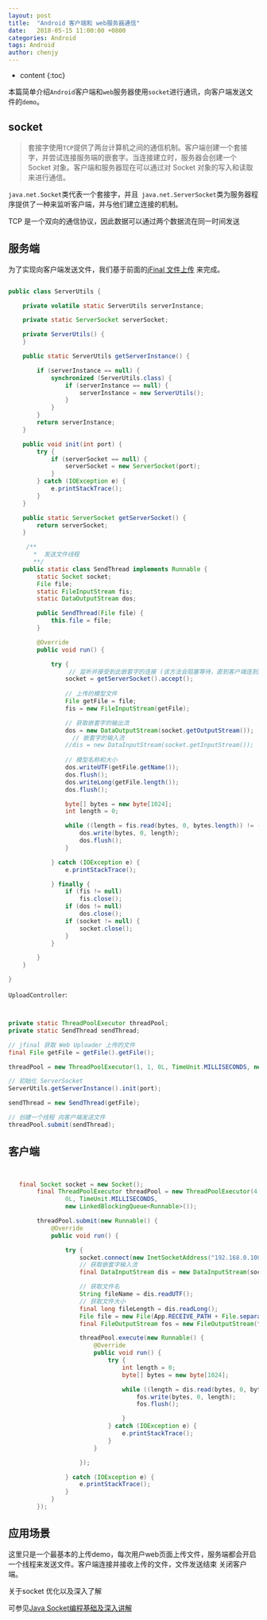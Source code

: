 ```yaml
---
layout: post
title:  "Android 客户端和 web服务器通信"
date:   2018-05-15 11:00:00 +0800
categories: Android
tags: Android
author: chenjy
---
```




* content
{:toc}

本篇简单介绍`Android`客户端和`web`服务器使用`socket`进行通讯，向客户端发送文件的`demo`。




## socket

> 套接字使用`TCP`提供了两台计算机之间的通信机制。客户端创建一个套接字，并尝试连接服务端的嵌套字。当连接建立时，服务器会创建一个 Socket 对象。客户端和服务器现在可以通过对 Socket 对象的写入和读取来进行通信。

`java.net.Socket`类代表一个套接字，并且` java.net.ServerSocket`类为服务器程序提供了一种来监听客户端，并与他们建立连接的机制。

TCP 是一个双向的通信协议，因此数据可以通过两个数据流在同一时间发送


## 服务端

为了实现向客户端发送文件，我们基于前面的[jFinal 文件上传](https://chenjy1225.github.io/2016/12/18/JFinal-project-upload/) 来完成。

```java

public class ServerUtils {

	private volatile static ServerUtils serverInstance;

	private static ServerSocket serverSocket;

	private ServerUtils() {
	}

	public static ServerUtils getServerInstance() {

		if (serverInstance == null) {
			synchronized (ServerUtils.class) {
				if (serverInstance == null) {
					serverInstance = new ServerUtils();
				}
			}
		}
		return serverInstance;
	}

	public void init(int port) {
		try {
			if (serverSocket == null) {
				serverSocket = new ServerSocket(port);
			}
		} catch (IOException e) {
			e.printStackTrace();
		}
	}

	public static ServerSocket getServerSocket() {
		return serverSocket;
	}

     /**
       *  发送文件线程
       **/
	public static class SendThread implements Runnable {
		static Socket socket;
		File file;
		static FileInputStream fis;
		static DataOutputStream dos;

		public SendThread(File file) {
			this.file = file;
		}

		@Override
		public void run() {

			try {
                 // 监听并接受到此嵌套字的连接 (该方法会阻塞等待，直到客户端连到服务端的指定端口)
				socket = getServerSocket().accept();
              
				// 上传的模型文件
				File getFile = file;
				fis = new FileInputStream(getFile);

				// 获取嵌套字的输出流
				dos = new DataOutputStream(socket.getOutputStream());
                  // 嵌套字的输入流
				//dis = new DataInputStream(socket.getInputStream());
              
				// 模型名称和大小
				dos.writeUTF(getFile.getName());
				dos.flush();
				dos.writeLong(getFile.length());
				dos.flush();

				byte[] bytes = new byte[1024];
				int length = 0;

				while ((length = fis.read(bytes, 0, bytes.length)) != -1) {
					dos.write(bytes, 0, length);
					dos.flush();
				}

			} catch (IOException e) {
				e.printStackTrace();

			} finally {
				if (fis != null)
					fis.close();
				if (dos != null)
					dos.close();
				if (socket != null) {
					socket.close();
				}
			}

		}
	}

}

```


`UploadController`:

```java


private static ThreadPoolExecutor threadPool;
private static SendThread sendThread;

// jfinal 获取 Web Uploader 上传的文件 
final File getFile = getFile().getFile();

threadPool = new ThreadPoolExecutor(1, 1, 0L, TimeUnit.MILLISECONDS, new LinkedBlockingQueue<Runnable>());

// 初始化 ServerSocket
ServerUtils.getServerInstance().init(port);

sendThread = new SendThread(getFile);

// 创建一个线程 向客户端发送文件
threadPool.submit(sendThread);


```

## 客户端

```java


   final Socket socket = new Socket();
        final ThreadPoolExecutor threadPool = new ThreadPoolExecutor(4, 4,
                0L, TimeUnit.MILLISECONDS,
                new LinkedBlockingQueue<Runnable>());

        threadPool.submit(new Runnable() {
            @Override
            public void run() {

                try {
                    socket.connect(new InetSocketAddress("192.168.0.100", 6001));
                    // 获取嵌套字输入流
                    final DataInputStream dis = new DataInputStream(socket.getInputStream());

                    // 获取文件名
                    String fileName = dis.readUTF();
                    // 获取文件大小
                    final long fileLength = dis.readLong();
                    File file = new File(App.RECEIVE_PATH + File.separatorChar + fileName);
                    final FileOutputStream fos = new FileOutputStream(file);

                    threadPool.execute(new Runnable() {
                        @Override
                        public void run() {
                            try {
                                int length = 0;
                                byte[] bytes = new byte[1024];

                                while ((length = dis.read(bytes, 0, bytes.length)) != -1) {
                                    fos.write(bytes, 0, length);
                                    fos.flush();

                                }
                            } catch (IOException e) {
                                e.printStackTrace();
                            }
                        }

                    });

                } catch (IOException e) {
                    e.printStackTrace();
                }
            }
        });

```

## 应用场景

这里只是一个最基本的上传demo，每次用户web页面上传文件，服务端都会开启一个线程来发送文件。客户端连接并接收上传的文件，文件发送结束 关闭客户端。

关于socket 优化以及深入了解

可参见[Java Socket编程基础及深入讲解](https://www.cnblogs.com/yiwangzhibujian/p/7107785.html#q2)































